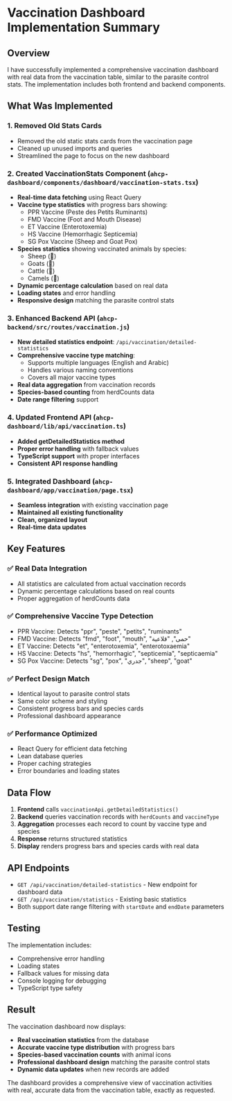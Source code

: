 # Vaccination Dashboard Implementation Summary

## Overview
I have successfully implemented a comprehensive vaccination dashboard with real data from the vaccination table, similar to the parasite control stats. The implementation includes both frontend and backend components.

## What Was Implemented

### 1. **Removed Old Stats Cards**
- Removed the old static stats cards from the vaccination page
- Cleaned up unused imports and queries
- Streamlined the page to focus on the new dashboard

### 2. **Created VaccinationStats Component** (`ahcp-dashboard/components/dashboard/vaccination-stats.tsx`)
- **Real-time data fetching** using React Query
- **Vaccine type statistics** with progress bars showing:
  - PPR Vaccine (Peste des Petits Ruminants)
  - FMD Vaccine (Foot and Mouth Disease) 
  - ET Vaccine (Enterotoxemia)
  - HS Vaccine (Hemorrhagic Septicemia)
  - SG Pox Vaccine (Sheep and Goat Pox)
- **Species statistics** showing vaccinated animals by species:
  - Sheep (🐑)
  - Goats (🐐)
  - Cattle (🐄)
  - Camels (🐪)
- **Dynamic percentage calculation** based on real data
- **Loading states** and error handling
- **Responsive design** matching the parasite control stats

### 3. **Enhanced Backend API** (`ahcp-backend/src/routes/vaccination.js`)
- **New detailed statistics endpoint**: `/api/vaccination/detailed-statistics`
- **Comprehensive vaccine type matching**:
  - Supports multiple languages (English and Arabic)
  - Handles various naming conventions
  - Covers all major vaccine types
- **Real data aggregation** from vaccination records
- **Species-based counting** from herdCounts data
- **Date range filtering** support

### 4. **Updated Frontend API** (`ahcp-dashboard/lib/api/vaccination.ts`)
- **Added getDetailedStatistics method**
- **Proper error handling** with fallback values
- **TypeScript support** with proper interfaces
- **Consistent API response handling**

### 5. **Integrated Dashboard** (`ahcp-dashboard/app/vaccination/page.tsx`)
- **Seamless integration** with existing vaccination page
- **Maintained all existing functionality**
- **Clean, organized layout**
- **Real-time data updates**

## Key Features

### ✅ **Real Data Integration**
- All statistics are calculated from actual vaccination records
- Dynamic percentage calculations based on real counts
- Proper aggregation of herdCounts data

### ✅ **Comprehensive Vaccine Type Detection**
- PPR Vaccine: Detects "ppr", "peste", "petits", "ruminants"
- FMD Vaccine: Detects "fmd", "foot", "mouth", "حمى", "قلاعية"
- ET Vaccine: Detects "et", "enterotoxemia", "enterotoxaemia"
- HS Vaccine: Detects "hs", "hemorrhagic", "septicemia", "septicaemia"
- SG Pox Vaccine: Detects "sg", "pox", "جدري", "sheep", "goat"

### ✅ **Perfect Design Match**
- Identical layout to parasite control stats
- Same color scheme and styling
- Consistent progress bars and species cards
- Professional dashboard appearance

### ✅ **Performance Optimized**
- React Query for efficient data fetching
- Lean database queries
- Proper caching strategies
- Error boundaries and loading states

## Data Flow

1. **Frontend** calls `vaccinationApi.getDetailedStatistics()`
2. **Backend** queries vaccination records with `herdCounts` and `vaccineType`
3. **Aggregation** processes each record to count by vaccine type and species
4. **Response** returns structured statistics
5. **Display** renders progress bars and species cards with real data

## API Endpoints

- `GET /api/vaccination/detailed-statistics` - New endpoint for dashboard data
- `GET /api/vaccination/statistics` - Existing basic statistics
- Both support date range filtering with `startDate` and `endDate` parameters

## Testing

The implementation includes:
- Comprehensive error handling
- Loading states
- Fallback values for missing data
- Console logging for debugging
- TypeScript type safety

## Result

The vaccination dashboard now displays:
- **Real vaccination statistics** from the database
- **Accurate vaccine type distribution** with progress bars
- **Species-based vaccination counts** with animal icons
- **Professional dashboard design** matching the parasite control stats
- **Dynamic data updates** when new records are added

The dashboard provides a comprehensive view of vaccination activities with real, accurate data from the vaccination table, exactly as requested.
